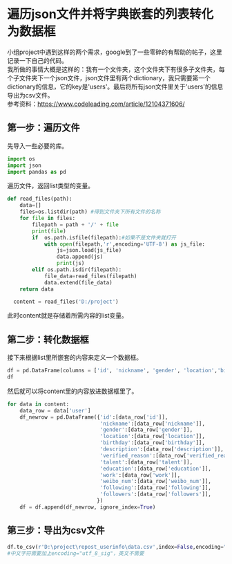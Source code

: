 # 遍历json文件并将字典嵌套的列表转化为数据框
小组project中遇到这样的两个需求，google到了一些零碎的有帮助的帖子，这里记录一下自己的代码。  
我所做的事情大概是这样的：我有一个文件夹，这个文件夹下有很多子文件夹，每个子文件夹下一个json文件，json文件里有两个dictionary，我只需要第一个dictionary的信息，它的key是'users'。最后将所有json文件里关于'users'的信息导出为csv文件。  
参考资料：https://www.codeleading.com/article/12104371606/

## 第一步：遍历文件
先导入一些必要的库。
```python
import os
import json
import pandas as pd
```
遍历文件，返回list类型的变量。
```python
def read_files(path):
    data=[]
    files=os.listdir(path) #得到文件夹下所有文件的名称
    for file in files:
        filepath = path + '/' + file
        print(file)
        if  os.path.isfile(filepath):#如果不是文件夹就打开
            with open(filepath,'r',encoding='UTF-8') as js_file:
                js=json.load(js_file)
                data.append(js)
                print(js)
        elif os.path.isdir(filepath):
            file_data=read_files(filepath)
            data.extend(file_data)
    return data

  content = read_files('D:/project')
  ```
此时content就是存储着所需内容的list变量。
## 第二步：转化数据框  
接下来根据list里所嵌套的内容来定义一个数据框。
```python
df = pd.DataFrame(columns = ['id', 'nickname', 'gender', 'location','birthday','description','verified_reason','talent','education','work','weibo_num','following','followers'])
df
```
然后就可以将content里的内容放进数据框里了。
```python
for data in content:
    data_row = data['user']
    df_newrow = pd.DataFrame({'id':[data_row['id']],
                              'nickname':[data_row['nickname']],
                              'gender':[data_row['gender']],
                              'location':[data_row['location']],
                              'birthday':[data_row['birthday']],
                              'description':[data_row['description']],
                              'verified_reason':[data_row['verified_reason']],
                              'talent':[data_row['talent']],
                              'education':[data_row['education']],
                              'work':[data_row['work']],
                              'weibo_num':[data_row['weibo_num']],
                              'following':[data_row['following']],
                              'followers':[data_row['followers']],
                             })
    df = df.append(df_newrow, ignore_index=True)
```
## 第三步：导出为csv文件
```python
df.to_csv(r'D:\project\repost_userinfo\data.csv',index=False,encoding="utf_8_sig") 
#中文字符需要加上encoding="utf_8_sig"，英文不需要
```

